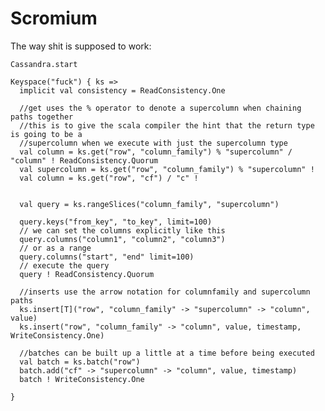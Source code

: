 Scromium
==========

The way shit is supposed to work:

    Cassandra.start
    
    Keyspace("fuck") { ks =>
      implicit val consistency = ReadConsistency.One
      
      //get uses the % operator to denote a supercolumn when chaining paths together
      //this is to give the scala compiler the hint that the return type is going to be a
      //supercolumn when we execute with just the supercolumn type
      val column = ks.get("row", "column_family") % "supercolumn" / "column" ! ReadConsistency.Quorum
      val supercolumn = ks.get("row", "column_family") % "supercolumn" !
      val column = ks.get("row", "cf") / "c" !
      
      
      val query = ks.rangeSlices("column_family", "supercolumn")
      
      query.keys("from_key", "to_key", limit=100)
      // we can set the columns explicitly like this
      query.columns("column1", "column2", "column3")
      // or as a range
      query.columns("start", "end" limit=100)
      // execute the query
      query ! ReadConsistency.Quorum
      
      //inserts use the arrow notation for columnfamily and supercolumn paths
      ks.insert[T]("row", "column_family" -> "supercolumn" -> "column", value)
      ks.insert("row", "column_family" -> "column", value, timestamp, WriteConsistency.One)
      
      //batches can be built up a little at a time before being executed
      val batch = ks.batch("row")
      batch.add("cf" -> "supercolumn" -> "column", value, timestamp)
      batch ! WriteConsistency.One
      
    }
